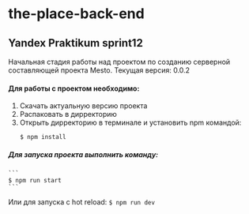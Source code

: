 # the-place-back-end

## Yandex Praktikum sprint12

Начальная стадия работы над проектом по созданию серверной составляющей проекта Mesto.
Текущая версия: 0.0.2


#### Для работы с проектом необходимо: 

1.  Скачать актуальную версию проекта
2.  Распаковать в дирректорию 
3.  Открыть дирректорию в терминале и установить npm командой:
    ```
    $ npm install
    ```

##### Для запуска проекта выполнить команду:
    ```
    $ npm run start
    ```
   
	
Или для запуска с hot reload:
    ```
    $ npm run dev
    ```

